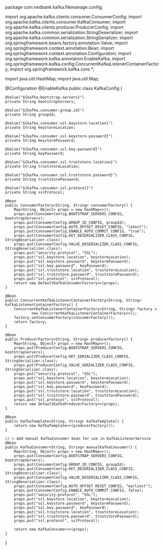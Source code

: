 package com.nedbank.kafka.filemanage.config;

import org.apache.kafka.clients.consumer.ConsumerConfig;
import org.apache.kafka.clients.consumer.KafkaConsumer;
import org.apache.kafka.clients.producer.ProducerConfig;
import org.apache.kafka.common.serialization.StringDeserializer;
import org.apache.kafka.common.serialization.StringSerializer;
import org.springframework.beans.factory.annotation.Value;
import org.springframework.context.annotation.Bean;
import org.springframework.context.annotation.Configuration;
import org.springframework.kafka.annotation.EnableKafka;
import org.springframework.kafka.config.ConcurrentKafkaListenerContainerFactory;
import org.springframework.kafka.core.*;

import java.util.HashMap;
import java.util.Map;

@Configuration
@EnableKafka
public class KafkaConfig {

    @Value("${kafka.bootstrap.servers}")
    private String bootstrapServers;

    @Value("${kafka.consumer.group.id}")
    private String groupId;

    @Value("${kafka.consumer.ssl.keystore.location}")
    private String keystoreLocation;

    @Value("${kafka.consumer.ssl.keystore.password}")
    private String keystorePassword;

    @Value("${kafka.consumer.ssl.key.password}")
    private String keyPassword;

    @Value("${kafka.consumer.ssl.truststore.location}")
    private String truststoreLocation;

    @Value("${kafka.consumer.ssl.truststore.password}")
    private String truststorePassword;

    @Value("${kafka.consumer.ssl.protocol}")
    private String sslProtocol;

    @Bean
    public ConsumerFactory<String, String> consumerFactory() {
        Map<String, Object> props = new HashMap<>();
        props.put(ConsumerConfig.BOOTSTRAP_SERVERS_CONFIG, bootstrapServers);
        props.put(ConsumerConfig.GROUP_ID_CONFIG, groupId);
        props.put(ConsumerConfig.AUTO_OFFSET_RESET_CONFIG, "latest");
        props.put(ConsumerConfig.ENABLE_AUTO_COMMIT_CONFIG, "true");
        props.put(ConsumerConfig.KEY_DESERIALIZER_CLASS_CONFIG, StringDeserializer.class);
        props.put(ConsumerConfig.VALUE_DESERIALIZER_CLASS_CONFIG, StringDeserializer.class);
        props.put("security.protocol", "SSL");
        props.put("ssl.keystore.location", keystoreLocation);
        props.put("ssl.keystore.password", keystorePassword);
        props.put("ssl.key.password", keyPassword);
        props.put("ssl.truststore.location", truststoreLocation);
        props.put("ssl.truststore.password", truststorePassword);
        props.put("ssl.protocol", sslProtocol);
        return new DefaultKafkaConsumerFactory<>(props);
    }

    @Bean
    public ConcurrentKafkaListenerContainerFactory<String, String> kafkaListenerContainerFactory() {
        ConcurrentKafkaListenerContainerFactory<String, String> factory =
                new ConcurrentKafkaListenerContainerFactory<>();
        factory.setConsumerFactory(consumerFactory());
        return factory;
    }

    @Bean
    public ProducerFactory<String, String> producerFactory() {
        Map<String, Object> props = new HashMap<>();
        props.put(ProducerConfig.BOOTSTRAP_SERVERS_CONFIG, bootstrapServers);
        props.put(ProducerConfig.KEY_SERIALIZER_CLASS_CONFIG, StringSerializer.class);
        props.put(ProducerConfig.VALUE_SERIALIZER_CLASS_CONFIG, StringSerializer.class);
        props.put("security.protocol", "SSL");
        props.put("ssl.keystore.location", keystoreLocation);
        props.put("ssl.keystore.password", keystorePassword);
        props.put("ssl.key.password", keyPassword);
        props.put("ssl.truststore.location", truststoreLocation);
        props.put("ssl.truststore.password", truststorePassword);
        props.put("ssl.protocol", sslProtocol);
        return new DefaultKafkaProducerFactory<>(props);
    }

    @Bean
    public KafkaTemplate<String, String> kafkaTemplate() {
        return new KafkaTemplate<>(producerFactory());
    }

    // 🔥 Add manual KafkaConsumer bean for use in KafkaListenerService
    @Bean
    public KafkaConsumer<String, String> manualKafkaConsumer() {
        Map<String, Object> props = new HashMap<>();
        props.put(ConsumerConfig.BOOTSTRAP_SERVERS_CONFIG, bootstrapServers);
        props.put(ConsumerConfig.GROUP_ID_CONFIG, groupId);
        props.put(ConsumerConfig.KEY_DESERIALIZER_CLASS_CONFIG, StringDeserializer.class);
        props.put(ConsumerConfig.VALUE_DESERIALIZER_CLASS_CONFIG, StringDeserializer.class);
        props.put(ConsumerConfig.AUTO_OFFSET_RESET_CONFIG, "earliest");
        props.put(ConsumerConfig.ENABLE_AUTO_COMMIT_CONFIG, false);
        props.put("security.protocol", "SSL");
        props.put("ssl.keystore.location", keystoreLocation);
        props.put("ssl.keystore.password", keystorePassword);
        props.put("ssl.key.password", keyPassword);
        props.put("ssl.truststore.location", truststoreLocation);
        props.put("ssl.truststore.password", truststorePassword);
        props.put("ssl.protocol", sslProtocol);

        return new KafkaConsumer<>(props);
    }
}
